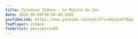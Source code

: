 ```yaml
---
title: Zinedine Zidane - Le Maître du Jeu
date: 2020-05-09T10:58:49.320Z
youTubeLink: https://www.youtube.com/watch?v=A4p1ooFCOqg
fooPlayer: zidane
fooArtist: pessimiste89
---
```

